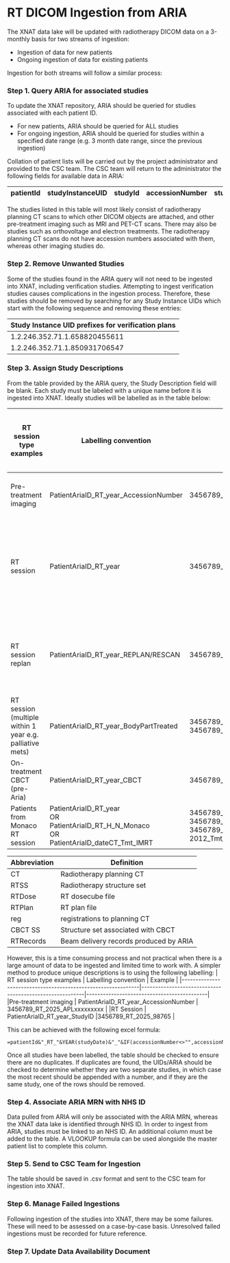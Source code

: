# RT DICOM Ingestion from ARIA

The XNAT data lake will be updated with radiotherapy DICOM data on a 3-monthly basis for two streams of ingestion:

- Ingestion of data for new patients
- Ongoing ingestion of data for existing patients

Ingestion for both streams will follow a similar process:

### Step 1. Query ARIA for associated studies
To update the XNAT repository, ARIA should be queried for studies associated with each patient ID.
- For new patients, ARIA should be queried for ALL studies
- For ongoing ingestion, ARIA should be queried for studies within a specified date range (e.g. 3 month date range, since the previous ingestion)

Collation of patient lists will be carried out by the project administrator and provided to the CSC team.  The CSC team will return to the administrator the following fields for available data in ARIA:


| patientId| studyInstanceUID | studyId| accessionNumber| studyDate| studyDescription|
|-         |-                 |-       |-               |-         |-                |

The studies listed in this table will most likely consist of radiotherapy planning CT scans to which other DICOM objects are attached, and other pre-treatment imaging such as MRI and PET-CT scans.  There may also be studies such as orthovoltage and electron treatments.  The radiotherapy planning CT scans do not have accession numbers associated with them, whereas other imaging studies do.

### Step 2. Remove Unwanted Studies
Some of the studies found in the ARIA query will not need to be ingested into XNAT, including verification studies.  Attempting to ingest verification studies causes complications in the ingestion process.  Therefore, these studies should be removed by searching for any Study Instance UIDs which start with the following sequence and removing these entries:

|Study Instance UID prefixes for verification plans|
|-                            |
|1.2.246.352.71.1.658820455611|
|1.2.246.352.71.1.850931706547|

### Step 3. Assign Study Descriptions
From the table provided by the ARIA query, the Study Description field will be blank.  Each study must be labeled with a unique name before it is ingested into XNAT.  Ideally studies will be labelled as in the table below:



| RT session type examples                                      | Labelling convention                                      | Example                                      | Data element examples (“scans”) stored as DICOM files |
|--------------------------------------------------------------|----------------------------------------------------------|----------------------------------------------|------------------------------------------------------|
| Pre-treatment imaging                                        | PatientAriaID_RT_year_AccessionNumber                    | 3456789_RT_2017_RJxxxxxxxxxx               | Diagnostic MRI or CT or PET-CT scans, regs.          |
| RT session                                                  | PatientAriaID_RT_year                                    | 3456789_RT_2017                            | CT, RTSS, RTDose, RTPlan and for post Aria patients; CBCTs, CBCT SS and regs and RTRecords. |
| RT session replan                                           | PatientAriaID_RT_year_REPLAN/RESCAN                      | 3456789_RT_2017_REPLAN                     | CT, RTSS, RTDose, RTPlan, reg, CBCTs, CBCT SS and regs and RTRecords. |
| RT session (multiple within 1 year e.g. palliative mets)    | PatientAriaID_RT_year_BodyPartTreated                    | 3456789_RT_2017_SPINE <br> 3456789_RT_2017_WHOLEBRAIN | CT, RTSS, RTDose, RTPlan |
| On-treatment CBCT (pre-Aria)                                | PatientAriaID_RT_year_CBCT                               | 3456789_RT_2017_CBCT                       | CBCT scan, reg, RTSS |
| Patients from Monaco RT session                            | PatientAriaID_RT_year <br> OR <br> PatientAriaID_RT_H_N_Monaco <br> OR <br> PatientAriaID_dateCT_Tmt_IMRT | 3456789_RT_2017 <br> 3456789_RT_H_N_Monaco <br> 3456789_18-07-2012_Tmt_IMRT | CT, RTSS, RTDose, dummy treatment field |

|Abbreviation|Definition|
|-|-|
|CT|Radiotherapy planning CT| 
|RTSS|Radiotherapy structure set|
|RTDose|RT dosecube file| 
|RTPlan|RT plan file| 
|reg|registrations to planning CT| 
|CBCT SS|Structure set associated with CBCT| 
|RTRecords|Beam delivery records produced by ARIA|  

However, this is a time consuming process and not practical when there is a large amount of data to be ingested and limited time to work with.  A simpler method to produce unique descriptions is to using the following labelling:
| RT session type examples                                     | Labelling convention                                    | Example                                    |
|--------------------------------------------------------------|---------------------------------------------------------|--------------------------------------------|
|Pre-treatment imaging                                         | PatientAriaID_RT_year_AccessionNumber                   | 3456789_RT_2025_APLxxxxxxxxx               |
|RT Session                                                    | PatientAriaID_RT_year_StudyID                           |3456789_RT_2025_98765                       |

This can be achieved with the following excel formula:
```
=patientId&"_RT_"&YEAR(studyDate)&"_"&IF(accessionNumber<>"",accessionNumber,studyId)
```

Once all studies have been labelled, the table should be checked to ensure there are no duplicates.  If duplicates are found, the UIDs/ARIA should be checked to determine whether they are two separate studies, in which case the most recent should be appended with a number, and if they are the same study, one of the rows should be removed.

### Step 4. Associate ARIA MRN with NHS ID
Data pulled from ARIA will only be associated with the ARIA MRN, whereas the XNAT data lake is identified through NHS ID.  In order to ingest from ARIA, studies must be linked to an NHS ID.  An additional column must be added to the table.  A VLOOKUP formula can be used alongside the master patient list to complete this column. 

### Step 5. Send to CSC Team for Ingestion
The table should be saved in .csv format and sent to the CSC team for ingestion into XNAT.

### Step 6. Manage Failed Ingestions
Following ingestion of the studies into XNAT, there may be some failures. These will need to be assessed on a case-by-case basis.  Unresolved failed ingestions must be recorded for future reference.

### Step 7. Update Data Availability Document
